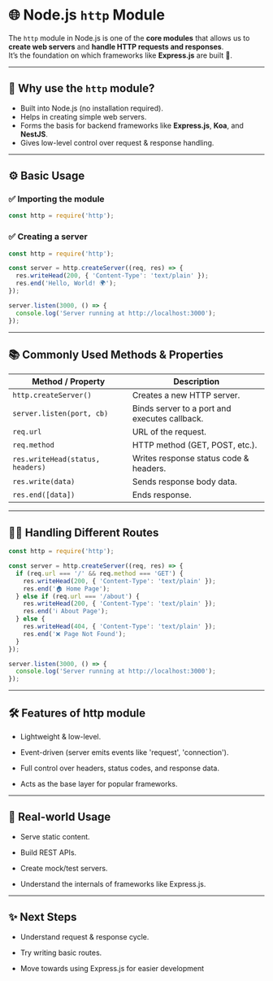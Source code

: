 # 🌐 Node.js `http` Module  

The `http` module in Node.js is one of the **core modules** that allows us to **create web servers** and **handle HTTP requests and responses**.  
It’s the foundation on which frameworks like **Express.js** are built 🚀.

---

## 📌 Why use the `http` module?  

- Built into Node.js (no installation required).  
- Helps in creating simple web servers.  
- Forms the basis for backend frameworks like **Express.js**, **Koa**, and **NestJS**.  
- Gives low-level control over request & response handling.  

---

## ⚙️ Basic Usage  

### ✅ Importing the module

```js
const http = require('http');
```

### ✅ Creating a server

```js
const http = require('http');

const server = http.createServer((req, res) => {
  res.writeHead(200, { 'Content-Type': 'text/plain' });
  res.end('Hello, World! 🌍');
});

server.listen(3000, () => {
  console.log('Server running at http://localhost:3000');
});
```

---

## 📚 Commonly Used Methods & Properties

| **Method / Property**            | **Description**                               |
| -------------------------------- | --------------------------------------------- |
| `http.createServer()`            | Creates a new HTTP server.                    |
| `server.listen(port, cb)`        | Binds server to a port and executes callback. |
| `req.url`                        | URL of the request.                           |
| `req.method`                     | HTTP method (GET, POST, etc.).                |
| `res.writeHead(status, headers)` | Writes response status code & headers.        |
| `res.write(data)`                | Sends response body data.                     |
| `res.end([data])`                | Ends response.                                |

---

## 🧑‍💻 Handling Different Routes

```js
const http = require('http');

const server = http.createServer((req, res) => {
  if (req.url === '/' && req.method === 'GET') {
    res.writeHead(200, { 'Content-Type': 'text/plain' });
    res.end('🏠 Home Page');
  } else if (req.url === '/about') {
    res.writeHead(200, { 'Content-Type': 'text/plain' });
    res.end('ℹ️ About Page');
  } else {
    res.writeHead(404, { 'Content-Type': 'text/plain' });
    res.end('❌ Page Not Found');
  }
});

server.listen(3000, () => {
  console.log('Server running at http://localhost:3000');
});
```

---

## 🛠️ Features of http module

- Lightweight & low-level.

- Event-driven (server emits events like 'request', 'connection').

- Full control over headers, status codes, and response data.

- Acts as the base layer for popular frameworks.

---

## 🚀 Real-world Usage

- Serve static content.

- Build REST APIs.

- Create mock/test servers.

- Understand the internals of frameworks like Express.js.

---

## ✨ Next Steps

- Understand request & response cycle.

- Try writing basic routes.

- Move towards using Express.js for easier development
